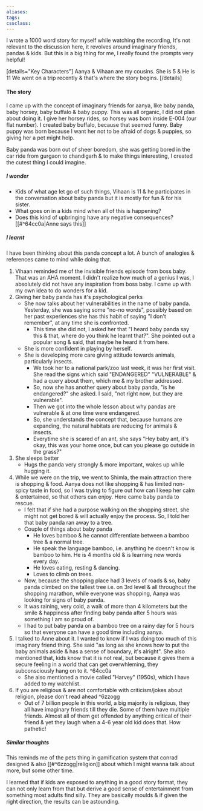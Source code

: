 ```yaml
---
aliases:
tags:
cssclass: 
---
```


I wrote a 1000 word story for myself while watching the recording, It's not relevant to the discussion here, it revolves around imaginary friends, pandas & kids. But this is a big thing for me, I really found the prompts very helpful!

[details="Key Characters"]
Aanya & Vihaan are my cousins. She is 5 & He is 11
We went on a trip recently & that's where the story begins.
[/details]

#### The story
I came up with the concept of imaginary friends for aanya, like baby panda, baby horsey, baby buffalo & baby puppy. This was all organic, I did not plan about doing it. I give her horsey rides, so horsey was born inside E-004 (our flat number). I created baby buffalo, because that seemed funny. Baby puppy was born because I want her not to be afraid of dogs & puppies, so giving her a pet might help.

Baby panda was born out of sheer boredom, she was getting bored in the car ride from gurgaon to chandigarh & to make things interesting, I created the cutest thing I could imagine. 

##### I wonder
- Kids of what age let go of such things, Vihaan is 11 & he participates in the conversation about baby panda but it is mostly for fun & for his sister.
- What goes on in a kids mind when all of this is happening?
- Does this kind of upbringing have any negative consequences? [[#^64cc0a|Anne says this]]


##### I learnt
I have been thinking about this panda concept a lot. A bunch of analogies & references came to mind while doing that.
1. Vihaan reminded me of the invisible friends episode from boss baby. That was an AHA moment. I didn't realize how much of a genius I was, I absolutely did not have any inspiration from boss baby. I came up with my own idea to do wonders for a kid.
2. Giving her baby panda has it's psychological perks
	- She now talks about her vulnerabilities in the name of baby panda. Yesterday, she was saying some "no-no words", possibly based on her past experiences she has this habit of saying "I don't remember", at any time she is confronted.
		- This time she did not, I asked her that "I heard baby panda say this & that, where do you think he learnt that?". She pointed out a popular song & said, that maybe he heard it from here.
	- She is more confident in playing by herself.
	- She is developing more care giving attitude towards animals, particularly insects.
		- We took her to a national park/zoo last week, it was her first visit. She read the signs which said "ENDANGERED" "VULNERABLE" & had a query about them, which me & my brother addressed.
		- So, now she has another query about baby panda, "is he endangered?" she asked. I said, "not right now, but they are vulnerable".
		- Then we got into the whole lesson about why pandas are vulnerable & at one time were endangered.
		- So, she understands the concept that, because humans are expanding, the natural habitats are reducing for animals & insects.
		- Everytime she is scared of an ant, she says "Hey baby ant, it's okay, this was your home once, but can you please go outside in the grass?"
3. She sleeps better
	- Hugs the panda very strongly & more important, wakes up while hugging it.
4. While we were on the trip, we went to Shimla, the main attraction there is shopping & food. Aanya does not like shopping & has limited non-spicy taste in food, so I was trying to figure out how can I keep her calm & entertained, so that others can enjoy. Here came baby panda to rescue.
	- I felt that if she had a purpose walking on the shopping street, she might not get bored & will actually enjoy the process. So, I told her that baby panda ran away to a tree.
	- Couple of things about baby panda
		- He loves bamboo & he cannot differentiate between a bamboo tree & a normal tree.
		- He speak the language bamboo, i.e. anything he doesn't know is bamboo to him. He is 4 months old & is learning new words every day.
		- He loves eating, resting & dancing.
		- Loves to climb on trees.
	- Now, because the shopping place had 3 levels of roads & so, baby panda climbed on the tallest tree i.e. on 3rd level & all throughout the shopping marathon, while everyone was shopping, Aanya was looking for signs of baby panda. 
	- It was raining, very cold, a walk of more than 4 kilometers but the smile & happiness after finding baby panda after 5 hours was something I am so proud of.
	- I had to put baby panda on a bamboo tree on a rainy day for 5 hours so that everyone can have a good time including aanya.
5. I talked to Anne about it. I wanted to know if I was doing too much of this imaginary friend thing. She said "as long as she knows how to put the baby animals aside & has a sense of boundary, it's alright". She also mentioned that, kids know that it is not real, but because it gives them a secure feeling in a world that can get overwhleming, they subconsciously hang on to it. ^64cc0a
	- She also mentioned a movie called "Harvey" (1950s), which I have added to my watchlist.
6. If you are religious & are not comfortable with criticism/jokes about religion, please don't read ahead ^6zzogg
	- Out of 7 billion people in this world, a big majority is religious, they all have imaginary friends till they die. Some of them have multiple friends. Almost all of them get offended by anything critical of their friend & yet they laugh when a 4-6 year old kid does that. How pathetic!


##### Similar thoughts
This reminds me of the pets thing in gamification system that conrad designed & also [[#^6zzogg|religion]] about which I might wanna talk about more, but some other time.

I learned that if kids are exposed to anything in a good story format, they can not only learn from that but derive a good sense of entertainment from something most adults find silly. They are basically moulds & if given the right direction, the results can be astounding.


